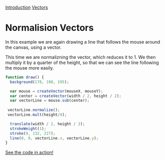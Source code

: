 [Introduction](../) [Vectors](../)

# Normalision Vectors

In this example we are again drawing a line that follows the mouse around the canvas, using a vector.

This time we are normalizning the vector, which reduces it to 1. We then multiply it by a quarter of the height, so that we can see the line following the mouse more easily.

```js
function draw() {
  background(178, 190, 195);

  var mouse = createVector(mouseX, mouseY);
  var center = createVector(width / 2, height / 2);
  var vectorLine = mouse.sub(center);
  
 vectorLine.normalize();
 vectorLine.mult(height/4);

  translate(width / 2, height / 2);
  strokeWeight(1);
  stroke(9, 132, 227);
  line(0, 0, vectorLine.x, vectorLine.y);
}
```
[See the code in action!](sketch.html)
